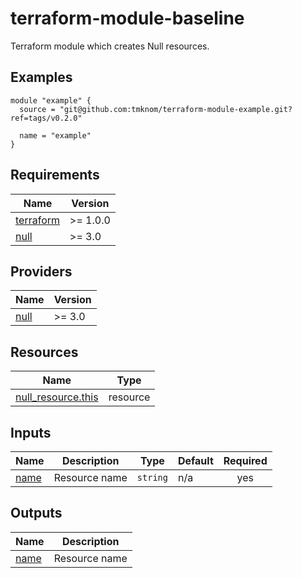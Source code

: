 # terraform-module-baseline

Terraform module which creates Null resources.

<!-- BEGIN_TF_DOCS -->
## Examples

```hcl
module "example" {
  source = "git@github.com:tmknom/terraform-module-example.git?ref=tags/v0.2.0"

  name = "example"
}
```

## Requirements

| Name | Version |
|------|---------|
| <a name="requirement_terraform"></a> [terraform](#requirement\_terraform) | >= 1.0.0 |
| <a name="requirement_null"></a> [null](#requirement\_null) | >= 3.0 |

## Providers

| Name | Version |
|------|---------|
| <a name="provider_null"></a> [null](#provider\_null) | >= 3.0 |

## Resources

| Name | Type |
|------|------|
| [null_resource.this](https://registry.terraform.io/providers/hashicorp/null/latest/docs/resources/resource) | resource |

## Inputs

| Name | Description | Type | Default | Required |
|------|-------------|------|---------|:--------:|
| <a name="input_name"></a> [name](#input\_name) | Resource name | `string` | n/a | yes |

## Outputs

| Name | Description |
|------|-------------|
| <a name="output_name"></a> [name](#output\_name) | Resource name |
<!-- END_TF_DOCS -->

